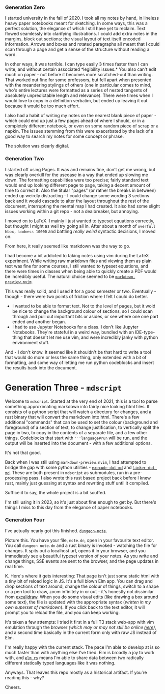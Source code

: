 ### Generation Zero

I started university in the fall of 2020. I took all my notes by hand, in
lineless heavy paper notebooks meant for sketching. In some ways, this was a
perfect solution, the elegance of which I still have yet to reclaim. Text
flowed seamlessly into clarifying illustrations. I could add extra notes in the
margins, block out sections; the visual layout of text itself encoded
information. Arrows and boxes and rotated paragraphs all meant that I could
scan through a page and get a sense of the structure without reading a word.

In other ways, it was terrible. I can type easily 3 times faster than I can
write, and without certain associated \*legibility issues.\* You also can't
edit much on paper - not before it becomes more scratched-out than writing.
That worked out fine for some professors, but fell apart when presented with
the meandering stylings of others (one in particular comes to mind, who's
entire lectures were formatted as a series of nested tangents of absolutely
unpredictable length and relevance). There were times when I would love to copy
in a definition verbatim, but ended up leaving it out because it would be too
much effort.

I also had a habit of writing my notes on the nearest blank piece of paper -
which could end up just a few pages ahead of where I should, or in a completely
different notebook, or even on some random piece of scrap or a napkin. The
issues stemming from this were exacerbated by the lack of a good way to search
my notes for some concept or phrase.

The solution was clearly digital.

### Generation Two

I started off using Pages. It was and remains fine, don't get me wrong, but was
clearly overkill for the usecase in a way that ended up slowing me down. The
formatting capabilities were too precise; fairly standard text would end up
looking different page to page, taking a decent amount of time to correct it.
Also the titular "pages" (or rather the breaks in between) ended up weirdly
distracting - I could change some wording 3 sections back and it would cascade
to alter the layout throughout the rest of the document, interrupting the
mental map I had created. It also had some slight issues working within a git
repo - not a dealbreaker, but annoying.

I moved on to LaTeX. I mainly I just wanted to typeset equations correctly, but
thought I might as well try going all in. After about a month of `overfull
hbox, badness 10000` and battling *really weird* syntactic decisions, I moved on.

From here, it really seemed like markdown was the way to go. 

I had become a bit addicted to taking notes using vim during the LaTeX
experiment. While writing raw markdown files and viewing them as plain text was
fine for some courses, I still wanted to typeset equations, and there were
times in classes when being able to quickly create a PDF would be incredibly
useful. The natural choice seemed to be
[`markdown-preview.nvim`](https://github.com/iamcco/markdown-preview.nvim).

This was really solid, and I used it for a good semester or two. Eventually -
though - there were two points of friction where I felt I could do better.
- I wanted to be able to format text. Not to the level of pages, but it wold be
  nice to change the background colour of sections, so I could scan through and
  pull out important bits or asides, or see where one one part ended and
  another began.
- I had to use Jupyter Notebooks for a class. I don't like Jupyter Notebooks.
  They're stateful in a weird way, bundled with an IDE-type-thing that doesn't
  let me use vim, and were incredibly janky with python environment stuff.

And - I don't know. It seemed like it shouldn't be that hard to write a tool
that would do more or less the same thing, only extended with a bit of
formatting, and some way of letting me run python codeblocks and insert the
results back into the document.

# Generation Three - `mdscript`

Welcome to `mdscript`. Started at the very end of 2021, this is a tool to parse
something approximating markdown into fairly nice looking html files. It
consists of a python script that will watch a directory for changes, and a rust
binary that will convert the markdown into html. There's a few additional
"commands" that can be used to set the colour (background and foreground) of a
section of text, to change justification, to vertically split the page in two,
to copy in the contents of a separate file, and a few other things. Codeblocks
that start with `'''language#run` will be run, and the output will be inserted
into the document - with a few additional options.



It's not that good.

Back when I was still using `markdown-preview.nvim`, I had attempted to bridge
the gap with some python utilities -
[`execude-dot-md`](https://github.com/FraserLee/execute-dot-md) and
[`linker-dot-md`](https://github.com/FraserLee/linker-dot-md). These are both
present in `mdscript` as submodules, run in a pre-processing pass. I also wrote
this rust based project back before I knew rust, mainly just guessing at syntax
and rewriting stuff until it compiled.

Suffice it to say, the whole project is a bit scuffed.

I'm still using it in 2023, so it's just about fine enough to get by. But
there's things I miss to this day from the elegance of paper notebooks.

### Generation Four

I've actually nearly got this finished.
[`dungeon-note`](https://github.com/FraserLee/dungeon-note).


Picture this. You have your file, `note.dn`, open in your favourite text
editor. You call `dungeon note.dn` and a rust binary is invoked - watching the
file for changes. It spits out a localhost url, opens it in your browser, and
you immediately see a beautiful typeset version of your notes. As you write and
change things, SSE events are sent to the browser, and the page updates in
real time.

K. Here's where it gets interesting: That page isn't just some static html with
a tiny bit of reload logic in JS. It's a full blown Elm app. You can drag and
drop sections of text around, change the colour of things, switch to a shape or
a pen tool to draw, zoom infinitely in or out - it's honestly not dissimilar
from [excalidraw](https://excalidraw.com/). When you do some visual edits (like
drawing a box around some text), the file is updated with the appropriate
syntax (*written in my own superset of markdown*). If you click back to the
text editor, it will prompt you to reload the file, and you can keep working.



It's taken a few attempts: I tried it first in a full T3 stack web-app with vim
emulation through the browser *(which may or may not still be online
[here](https://nvim-draw-test.vercel.app/))*, and a second time basically in the
current form only with raw JS instead of Elm. 

I'm really happy with the current stack. The pace I'm able to develop at is so
much faster than with anything else I've tried. Elm is broadly a joy to work
with, and [`elm_rs`](https://github.com/Heliozoa/elm_rs) means I'm able to
share data between two radically different statically typed languages like it
was nothing.


Anyways. That leaves this repo mostly as a historical artifact. 
If you're reading this - why?

Cheers.
